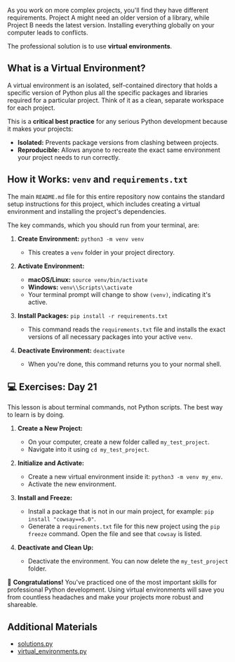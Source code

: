As you work on more complex projects, you'll find they have different requirements. Project A might need an older version of a library, while Project B needs the latest version. Installing everything globally on your computer leads to conflicts.

The professional solution is to use **virtual environments**.

## What is a Virtual Environment?

A virtual environment is an isolated, self-contained directory that holds a specific version of Python plus all the specific packages and libraries required for a particular project. Think of it as a clean, separate workspace for each project.

This is a **critical best practice** for any serious Python development because it makes your projects:

- **Isolated:** Prevents package versions from clashing between projects.
- **Reproducible:** Allows anyone to recreate the exact same environment your project needs to run correctly.

## How it Works: `venv` and `requirements.txt`

The main `README.md` file for this entire repository now contains the standard setup instructions for this project, which includes creating a virtual environment and installing the project's dependencies.

The key commands, which you should run from your terminal, are:

1. **Create Environment:** `python3 -m venv venv`

   - This creates a `venv` folder in your project directory.

1. **Activate Environment:**

   - **macOS/Linux:** `source venv/bin/activate`
   - **Windows:** `venv\\Scripts\\activate`
   - Your terminal prompt will change to show `(venv)`, indicating it's active.

1. **Install Packages:** `pip install -r requirements.txt`

   - This command reads the `requirements.txt` file and installs the exact versions of all necessary packages into your active `venv`.

1. **Deactivate Environment:** `deactivate`

   - When you're done, this command returns you to your normal shell.

## 💻 Exercises: Day 21

This lesson is about terminal commands, not Python scripts. The best way to learn is by doing.

1. **Create a New Project:**

   - On your computer, create a new folder called `my_test_project`.
   - Navigate into it using `cd my_test_project`.

1. **Initialize and Activate:**

   - Create a new virtual environment inside it: `python3 -m venv my_env`.
   - Activate the new environment.

1. **Install and Freeze:**

   - Install a package that is not in our main project, for example: `pip install "cowsay==5.0"`.
   - Generate a `requirements.txt` file for this new project using the `pip freeze` command. Open the file and see that `cowsay` is listed.

1. **Deactivate and Clean Up:**

   - Deactivate the environment. You can now delete the `my_test_project` folder.

🎉 **Congratulations!** You've practiced one of the most important skills for professional Python development. Using virtual environments will save you from countless headaches and make your projects more robust and shareable.

## Additional Materials

- [solutions.py](https://github.com/saint2706/Coding-For-MBA/blob/main/Day_21_Virtual_Environments/solutions.py)
- [virtual_environments.py](https://github.com/saint2706/Coding-For-MBA/blob/main/Day_21_Virtual_Environments/virtual_environments.py)
